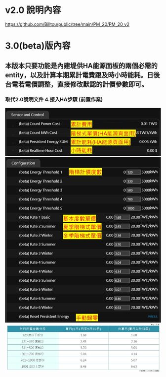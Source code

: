 # v2.0 說明內容
https://github.com/Billtou/public/tree/main/PM_20/PM_20_v2

# 3.0(beta)版內容
## 本版本只要功能是內建堤供HA能源面板的兩個必需的entity，以及計算本期累計電費跟及時小時能耗。日後台電若電價調整，直接修改默認的計價參數即可。
### 取代2.0說明文件    4.接入HA步驟 (前置作業)
![Mosquitto_broker](/PM_20/PM_20_v2/image/20250519_18.JPG)
![Mosquitto_broker](/PM_20/PM_20_v2/image/20250519_17.JPG)
![Mosquitto_broker](/PM_20/PM_20_v2/image/20250519_16.JPG)




